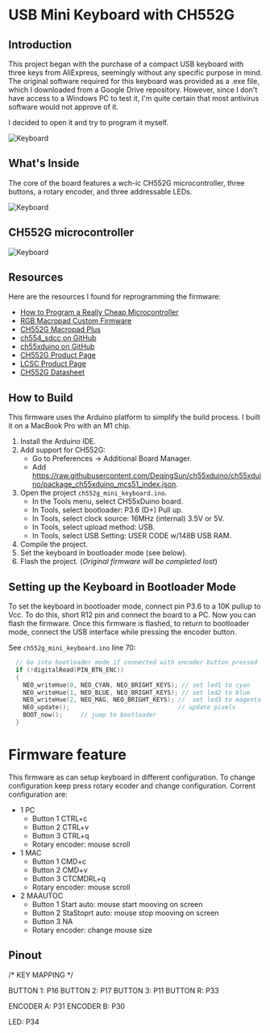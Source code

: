 # USB Mini Keyboard with CH552G

## Introduction
This project began with the purchase of a compact USB keyboard with three keys from AliExpress, seemingly without any specific purpose in mind. The original software required for this keyboard was provided as a .exe file, which I downloaded from a Google Drive repository. However, since I don't have access to a Windows PC to test it, I'm quite certain that most antivirus software would not approve of it.

I decided to open it and try to program it myself.

![Keyboard](https://github.com/eccherda/ch552g_mini_keyboard/blob/master/image.jpg?raw=true)

## What's Inside

The core of the board features a wch-ic CH552G microcontroller, three buttons, a rotary encoder, and three addressable LEDs.

![Keyboard](https://github.com/eccherda/ch552g_mini_keyboard/blob/master/image.jpg?raw=true)

## CH552G microcontroller

![Keyboard](https://github.com/eccherda/ch552g_mini_keyboard/blob/master/image.jpg?raw=true)

## Resources

Here are the resources I found for reprogramming the firmware:

- [How to Program a Really Cheap Microcontroller](https://hackaday.com/2019/02/17/how-to-program-a-really-cheap-microcontroller/#more-345535)
- [RGB Macropad Custom Firmware](https://hackaday.io/project/189914-rgb-macropad-custom-firmware)
- [CH552G Macropad Plus](https://oshwlab.com/wagiminator/ch552g-macropad-plus)
- [ch554_sdcc on GitHub](https://github.com/Blinkinlabs/ch554_sdcc)
- [ch55xduino on GitHub](https://github.com/DeqingSun/ch55xduino)
- [CH552G Product Page](https://www.esclabs.in/product/ch552g-8-bit-usb-device-microcontroller/)
- [LCSC Product Page](https://www.lcsc.com/product-detail/Microcontroller-Units-MCUs-MPUs-SOCs_WCH-Jiangsu-Qin-Heng-CH552G_C111292.html?utm_source=digipart&utm_medium=cpc&utm_campaign=CH552G)
- [CH552G Datasheet](http://www.wch-ic.com/downloads/file/309.html)

## How to Build

This firmware uses the Arduino platform to simplify the build process. I built it on a MacBook Pro with an M1 chip.

1. Install the Arduino IDE.
2. Add support for CH552G:
   - Go to Preferences -> Additional Board Manager.
   - Add https://raw.githubusercontent.com/DeqingSun/ch55xduino/ch55xduino/package_ch55xduino_mcs51_index.json.
3. Open the project `ch552g_mini_keyboard.ino`.
   - In the Tools menu, select CH55xDuino board.
   - In Tools, select bootloader: P3.6 (D+) Pull up.
   - In Tools, select clock source: 16MHz (internal) 3.5V or 5V.
   - In Tools, select upload method: USB.
   - In Tools, select USB Setting: USER CODE w/148B USB RAM.
4. Compile the project.
5. Set the keyboard in bootloader mode (see below).
6. Flash the project. (*Original firmware will be completed lost*)

## Setting up the Keyboard in Bootloader Mode

To set the keyboard in bootloader mode, connect pin P3.6 to a 10K pullup to Vcc. To do this, short R12 pin and connect the board to a PC. Now you can flash the firmware. Once this firmware is flashed, to return to bootloader mode, connect the USB interface while pressing the encoder button.

See `ch552g_mini_keyboard.ino` line 70:

```cpp
  // Go into bootloader mode if connected with encoder button pressed
  if (!digitalRead(PIN_BTN_ENC))
  {
    NEO_writeHue(0, NEO_CYAN, NEO_BRIGHT_KEYS); // set led1 to cyan
    NEO_writeHue(1, NEO_BLUE, NEO_BRIGHT_KEYS); // set led2 to blue
    NEO_writeHue(2, NEO_MAG, NEO_BRIGHT_KEYS); //  set led3 to magenta
    NEO_update();                              // update pixels
    BOOT_now();     // jump to bootloader
  }
```

# Firmware feature

This firmware as can setup keyboard in different configuration.
To change configuration keep press rotary ecoder and change configuration.
Corrent configuration are:
* 1 PC
   * Button 1 CTRL+c
   * Button 2 CTRL+v
   * Button 3 CTRL+q
   * Rotary encoder: mouse scroll
* 1 MAC
   * Button 1 CMD+c
   * Button 2 CMD+v
   * Button 3 CTCMDRL+q
   * Rotary encoder: mouse scroll
* 2 MAAUTOC
   * Button 1 Start auto: mouse start mooving on screen
   * Button 2 StaStoprt auto: mouse stop mooving on screen
   * Button 3 NA 
   * Rotary encoder: change mouse size

## Pinout
/* KEY MAPPING */

BUTTON 1: P16
BUTTON 2: P17
BUTTON 3: P11
BUTTON R: P33

ENCODER A: P31
ENCODER B: P30

LED: P34
